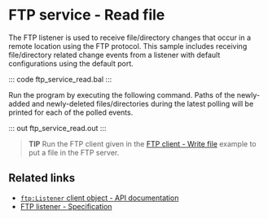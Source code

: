 # FTP service - Read file

The FTP listener is used to receive file/directory changes that occur in a remote location using the FTP protocol. This sample includes receiving file/directory related change events from a listener with default configurations using the default port.

::: code ftp_service_read.bal :::

Run the program by executing the following command. Paths of the newly-added and newly-deleted files/directories during the latest polling will be printed for each of the polled events.

::: out ftp_service_read.out :::

> **TIP** Run the FTP client given in the [FTP client - Write file](/learn/by-example/ftp-client-write) example to put a file in the FTP server.

## Related links
- [`ftp:Listener` client object  - API documentation](https://lib.ballerina.io/ballerina/ftp/latest/listeners/Listener)
- [FTP listener - Specification](/spec/ftp/#422-secure-listener)
